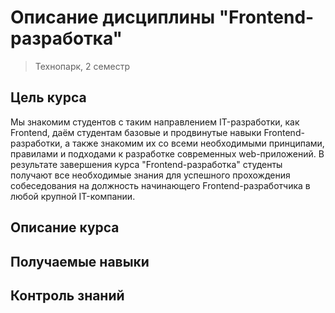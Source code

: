 # Описание дисциплины "Frontend-разработка"
> Технопарк, 2 семестр

## Цель курса
Мы знакомим студентов с таким направлением IT-разработки, как Frontend, даём студентам базовые и продвинутые навыки Frontend-разработки, а также знакомим их со всеми необходимыми принципами, правилами и подходами к разработке современных web-приложений. В результате завершения курса "Frontend-разработка" студенты получают все необходимые знания для успешного прохождения собеседования на должность начинающего Frontend-разработчика в любой крупной IT-компании.


## Описание курса

## Получаемые навыки

## Контроль знаний

